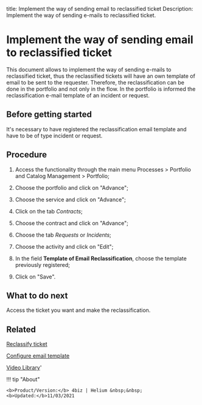 title: Implement the way of sending email to reclassified ticket
Description: Implement the way of sending e-mails to reclassified ticket.
# Implement the way of sending email to reclassified ticket

This document allows to implement the way of sending e-mails to reclassified ticket, thus the reclassified tickets will have an own template of email to be sent to the requester. Therefore, the reclassification can be done in the portfolio and not only in the flow.
In the portfolio is informed the reclassification e-mail template of an incident or request.

Before getting started
--------------------------

It's necessary to have registered the reclassification email template and have
to be of type incident or request.

Procedure
-------------

1.  Access the functionality through the main menu Processes \> Portfolio and
    Catalog Management \> Portfolio;

2.  Choose the portfolio and click on "Advance";

3.  Choose the service and click on "Advance";

4.  Click on the tab *Contracts*;

5.  Choose the contract and click on "Advance";

6.  Choose the tab *Requests* or *Incidents*;

7.  Choose the activity and click on "Edit";

8.  In the field **Template of Email Reclassification**, choose the template
    previously registered;

9.  Click on "Save".

What to do next
---------------

Access the ticket you want and make the reclassification.

Related
-------

[Reclassify ticket](/en-us/4biz-helium/processes/tickets/use/reclassify-ticket.html)

[Configure email template](/en-us/4biz-helium/platform-administration/email-settings/email-templates-configure-email-template.html)


<i class='fa fa-youtube-play  fa-2x' style='color:#97ce17;vertical-align: middle;'> </i> [Video Library](https://www.youtube.com/playlist?list=PLB5qK2uzf2RPsG8HdkE7qEHB39yEI_T8y)'

!!! tip "About"

    <b>Product/Version:</b> 4biz | Helium &nbsp;&nbsp;
    <b>Updated:</b>11/03/2021
